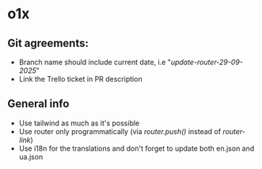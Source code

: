 # o1x

## Git agreements:

- Branch name should include current date, i.e "_update-router-29-09-2025_"
- Link the Trello ticket in PR description

## General info

- Use tailwind as much as it's possible
- Use router only programmatically (via _router.push()_ instead of _router-link_)
- Use i18n for the translations and don't forget to update both en.json and ua.json
